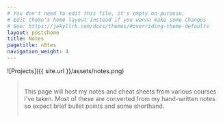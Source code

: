 ```yaml
---
# You don't need to edit this file, it's empty on purpose.
# Edit theme's home layout instead if you wanna make some changes
# See: https://jekyllrb.com/docs/themes/#overriding-theme-defaults
layout: postshome
title: Notes
pagetitle: n0tes
navigation_weight: 4
---
```


![Projects]({{ site.url }}/assets/notes.png)
><br>This page will host my notes and cheat sheets from various courses I've taken. Most of these are converted from my hand-written notes so expect brief bullet points and some shorthand. 
<br><br>

